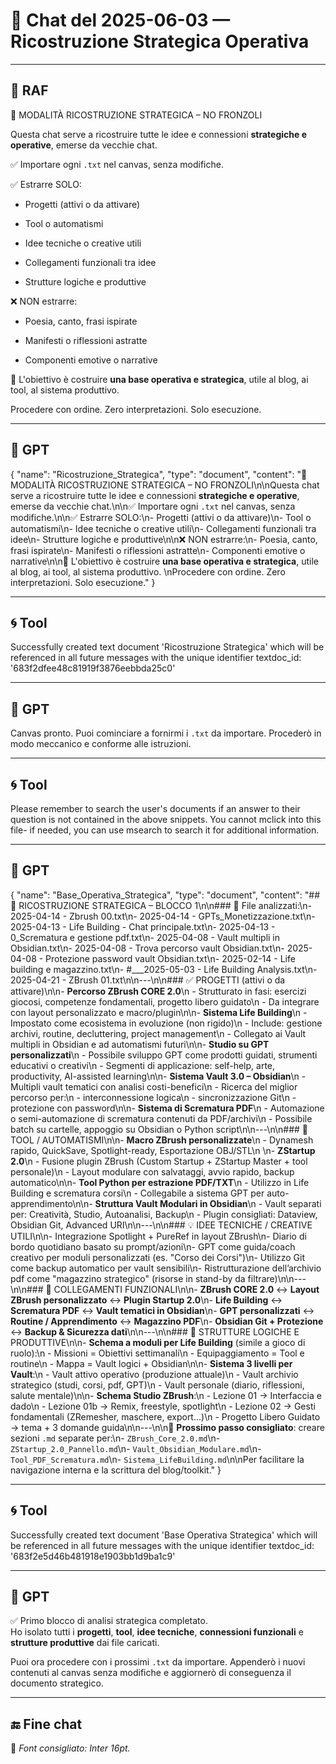 # 📅 Chat del 2025-06-03 — Ricostruzione Strategica Operativa

---

## 👤 **RAF**

🧭 MODALITÀ RICOSTRUZIONE STRATEGICA – NO FRONZOLI

Questa chat serve a ricostruire tutte le idee e connessioni **strategiche e operative**, emerse da vecchie chat.

✅ Importare ogni `.txt` nel canvas, senza modifiche.

✅ Estrarre SOLO:
- Progetti (attivi o da attivare)
- Tool o automatismi
- Idee tecniche o creative utili
- Collegamenti funzionali tra idee
- Strutture logiche e produttive

❌ NON estrarre:
- Poesia, canto, frasi ispirate
- Manifesti o riflessioni astratte
- Componenti emotive o narrative

🎯 L'obiettivo è costruire **una base operativa e strategica**, utile al blog, ai tool, al sistema produttivo.  
Procedere con ordine. Zero interpretazioni. Solo esecuzione.

---

## 🤖 **GPT**

{
  "name": "Ricostruzione_Strategica",
  "type": "document",
  "content": "🧭 MODALITÀ RICOSTRUZIONE STRATEGICA – NO FRONZOLI\n\nQuesta chat serve a ricostruire tutte le idee e connessioni **strategiche e operative**, emerse da vecchie chat.\n\n✅ Importare ogni `.txt` nel canvas, senza modifiche.\n\n✅ Estrarre SOLO:\n- Progetti (attivi o da attivare)\n- Tool o automatismi\n- Idee tecniche o creative utili\n- Collegamenti funzionali tra idee\n- Strutture logiche e produttive\n\n❌ NON estrarre:\n- Poesia, canto, frasi ispirate\n- Manifesti o riflessioni astratte\n- Componenti emotive o narrative\n\n🎯 L'obiettivo è costruire **una base operativa e strategica**, utile al blog, ai tool, al sistema produttivo.  \nProcedere con ordine. Zero interpretazioni. Solo esecuzione."
}

---

## 🌀 **Tool**

Successfully created text document 'Ricostruzione Strategica' which will be referenced in all future messages with the unique identifier textdoc_id: '683f2dfee48c81919f3876eebbda25c0'

---

## 🤖 **GPT**

Canvas pronto. Puoi cominciare a fornirmi i `.txt` da importare. Procederò in modo meccanico e conforme alle istruzioni.

---

## 🌀 **Tool**

Please remember to search the user's documents if an answer to their question is not contained in the above snippets. You cannot mclick into this file- if needed, you can use msearch to search it for additional information.

---

## 🤖 **GPT**

{
  "name": "Base_Operativa_Strategica",
  "type": "document",
  "content": "## 🧭 RICOSTRUZIONE STRATEGICA – BLOCCO 1\n\n### 📂 File analizzati:\n- 2025-04-14 - Zbrush 00.txt\n- 2025-04-14 - GPTs_Monetizzazione.txt\n- 2025-04-13 - Life Building - Chat principale.txt\n- 2025-04-13 - 0_Scrematura e gestione pdf.txt\n- 2025-04-08 - Vault multipli in Obsidian.txt\n- 2025-04-08 - Trova percorso vault Obsidian.txt\n- 2025-04-08 - Protezione password vault Obsidian.txt\n- 2025-02-14 - Life building e magazzino.txt\n- #___2025-05-03 - Life Building Analysis.txt\n- 2025-04-21 - ZBrush 01.txt\n\n---\n\n### ✅ PROGETTI (attivi o da attivare)\n\n- **Percorso ZBrush CORE 2.0**\n  - Strutturato in fasi: esercizi giocosi, competenze fondamentali, progetto libero guidato\n  - Da integrare con layout personalizzato e macro/plugin\n\n- **Sistema Life Building**\n  - Impostato come ecosistema in evoluzione (non rigido)\n  - Include: gestione archivi, routine, decluttering, project management\n  - Collegato ai Vault multipli in Obsidian e ad automatismi futuri\n\n- **Studio su GPT personalizzati**\n  - Possibile sviluppo GPT come prodotti guidati, strumenti educativi o creativi\n  - Segmenti di applicazione: self-help, arte, productivity, AI-assisted learning\n\n- **Sistema Vault 3.0 – Obsidian**\n  - Multipli vault tematici con analisi costi-benefici\n  - Ricerca del miglior percorso per:\n    - interconnessione logica\n    - sincronizzazione Git\n    - protezione con password\n\n- **Sistema di Scrematura PDF**\n  - Automazione o semi-automazione di scrematura contenuti da PDF/archivi\n  - Possibile batch su cartelle, appoggio su Obsidian o Python script\n\n---\n\n### 🔧 TOOL / AUTOMATISMI\n\n- **Macro ZBrush personalizzate**\n  - Dynamesh rapido, QuickSave, Spotlight-ready, Esportazione OBJ/STL\n  \n- **ZStartup 2.0**\n  - Fusione plugin ZBrush (Custom Startup + ZStartup Master + tool personale)\n  - Layout modulare con salvataggi, avvio rapido, backup automatico\n\n- **Tool Python per estrazione PDF/TXT**\n  - Utilizzo in Life Building e scrematura corsi\n  - Collegabile a sistema GPT per auto-apprendimento\n\n- **Struttura Vault Modulari in Obsidian**\n  - Vault separati per: Creatività, Studio, Autoanalisi, Backup\n  - Plugin consigliati: Dataview, Obsidian Git, Advanced URI\n\n---\n\n### 💡 IDEE TECNICHE / CREATIVE UTILI\n\n- Integrazione Spotlight + PureRef in layout ZBrush\n- Diario di bordo quotidiano basato su prompt/azioni\n- GPT come guida/coach creativo per moduli personalizzati (es. \"Corso dei Corsi\")\n- Utilizzo Git come backup automatico per vault sensibili\n- Ristrutturazione dell’archivio pdf come \"magazzino strategico\" (risorse in stand-by da filtrare)\n\n---\n\n### 🔗 COLLEGAMENTI FUNZIONALI\n\n- **ZBrush CORE 2.0** ↔ **Layout ZBrush personalizzato** ↔ **Plugin Startup 2.0**\n- **Life Building** ↔ **Scrematura PDF** ↔ **Vault tematici in Obsidian**\n- **GPT personalizzati** ↔ **Routine / Apprendimento** ↔ **Magazzino PDF**\n- **Obsidian Git + Protezione** ↔ **Backup & Sicurezza dati**\n\n---\n\n### 🧱 STRUTTURE LOGICHE E PRODUTTIVE\n\n- **Schema a moduli per Life Building** (simile a gioco di ruolo):\n  - Missioni = Obiettivi settimanali\n  - Equipaggiamento = Tool e routine\n  - Mappa = Vault logici + Obsidian\n\n- **Sistema 3 livelli per Vault**:\n  - Vault attivo operativo (produzione attuale)\n  - Vault archivio strategico (studi, corsi, pdf, GPT)\n  - Vault personale (diario, riflessioni, salute mentale)\n\n- **Schema Studio ZBrush**:\n  - Lezione 01 → Interfaccia e dado\n  - Lezione 01b → Remix, freestyle, spotlight\n  - Lezione 02 → Gesti fondamentali (ZRemesher, maschere, export...)\n  - Progetto Libero Guidato → tema + 3 domande guida\n\n---\n\n📌 **Prossimo passo consigliato**: creare sezioni `.md` separate per:\n- `ZBrush_Core_2.0.md`\n- `ZStartup_2.0_Pannello.md`\n- `Vault_Obsidian_Modulare.md`\n- `Tool_PDF_Scrematura.md`\n- `Sistema_LifeBuilding.md`\n\nPer facilitare la navigazione interna e la scrittura del blog/toolkit."
}

---

## 🌀 **Tool**

Successfully created text document 'Base Operativa Strategica' which will be referenced in all future messages with the unique identifier textdoc_id: '683f2e5d46b481918e1903bb1d9ba1c9'

---

## 🤖 **GPT**

✅ Primo blocco di analisi strategica completato.  
Ho isolato tutti i **progetti**, **tool**, **idee tecniche**, **connessioni funzionali** e **strutture produttive** dai file caricati.

Puoi ora procedere con i prossimi `.txt` da importare. Appenderò i nuovi contenuti al canvas senza modifiche e aggiornerò di conseguenza il documento strategico.

---

## 🔚 Fine chat

📌 *Font consigliato: Inter 16pt.*
